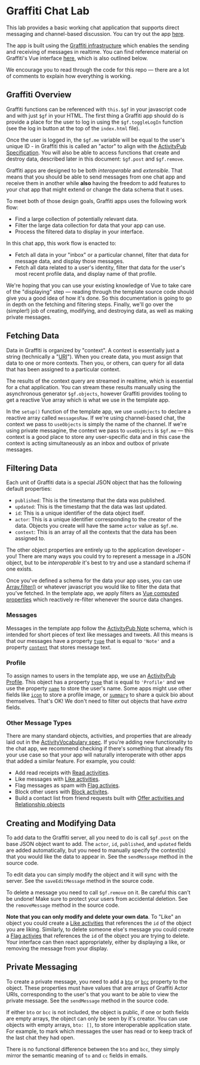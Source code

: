 # Graffiti Chat Lab

This lab provides a basic working chat application that supports direct messaging and channel-based discussion.
You can try out the app [here](https://graffiti.garden/chat-lab/).

The app is built using the [Graffiti infrastructure](https://graffiti.garden) which enables the sending and receiving of
messages in realtime.
You can find reference material on Graffiti's Vue interface [here](https://graffiti.garden/vue-plugin), which is also
outlined below.

We encourage you to read through the code for this repo — there are a lot of comments to explain how everything is
working.

## Graffiti Overview

Graffiti functions can be referenced with `this.$gf` in your javascript code and with just `$gf` in your HTML.
The first thing a Graffiti app should do is provide a place for the user to log in using the `$gf.toggleLogIn`
function (see the log in button at the top of the `index.html` file).

Once the user is logged in, the `$gf.me` variable will be equal to the user's unique ID -
in Graffiti this is called an "actor" to align with
the [ActivityPub Specification](https://www.w3.org/TR/activitypub/#actors).
You will also be able to access functions that create and destroy data, described later in this document: `$gf.post`
and `$gf.remove`.

Graffiti apps are designed to be both *interoperable* and *extensible*.
That means that you should be able to send messages from one chat app and receive them in another
while **also** having the freedom to add features to your chat app that might extend or change the data schema that it
uses.

To meet both of those design goals, Graffiti apps uses the following work flow:

- Find a large collection of potentially relevant data.
- Filter the large data collection for data that your app can use.
- Process the filtered data to display in your interface.

In this chat app, this work flow is enacted to:

- Fetch all data in your "inbox" or a particular channel, filter that data for message data, and display those messages.
- Fetch all data related to a user's identity, filter that data for the user's most recent profile data, and display
  name of that profile.

We're hoping that you can use your existing knowledge of Vue to take care of the "displaying" step —
reading through the template source code should give you a good idea of how it's done.
So this documentation is going to go in depth on the fetching and filtering steps.
Finally, we'll go over the (simpler!) job of creating, modifying, and destroying data, as well as making private
messages.

## Fetching Data

Data in Graffiti is organized by "context".
A context is essentially just a string (technically
a "[URI](https://en.wikipedia.org/wiki/Uniform_Resource_Identifier)").
When you create data, you must assign that data to one or more contexts.
Then you, or others, can query for all data that has been assigned to a particular context.

The results of the context query are streamed in realtime, which is essential for a chat application.
You can stream these results manually using the asynchronous generator `$gf.objects`,
however Graffiti provides tooling to get a reactive Vue array which is what we use in the template app.

In the `setup()` function of the template app, we use `useObjects` to declare a reactive array called `messagesRaw`.
If we're using channel-based chat, the context we pass to `useObjects` is simply the name of the channel.
If we're using private messagine, the context we pass to `useObjects` is `$gf.me` —
this context is a good place to store any user-specific data and in this case the context is acting simultaneously as an
inbox and outbox of private messages.

## Filtering Data

Each unit of Graffiti data is a special JSON object that has the following default properties:

- `published`: This is the timestamp that the data was published.
- `updated`: This is the timestamp that the data was last updated.
- `id`: This is a unique identifier of the data object itself.
- `actor`: This is a unique identifier corresponding to the creator of the data. Objects you create will have the
  same `actor` value as `$gf.me`.
- `context`: This is an array of all the contexts that the data has been assigned to.

The other object properties are entirely up to the application developer - you!
There are many ways you could try to represent a message in a JSON object,
but to be *interoperable* it's best to try and use a standard schema if one exists.

Once you've defined a schema for the data your app uses, you can use
[Array.filter()](https://developer.mozilla.org/en-US/docs/Web/JavaScript/Reference/Global_Objects/Array/filter)
or whatever javascript you would like to filter the data that you've fetched.
In the template app, we apply filters as
[Vue computed properties](https://vuejs.org/guide/essentials/computed.html)
which reactively re-filter whenever the source data changes.

### Messages

Messages in the template app follow the [ActivityPub Note](https://www.w3.org/TR/activitystreams-vocabulary/#dfn-note)
schema, which is intended for short pieces of text like messages and tweets.
All this means is that our messages have a property [`type`](https://www.w3.org/TR/activitystreams-vocabulary/#dfn-type)
that is equal to `'Note'` and a property [`content`](https://www.w3.org/TR/activitystreams-vocabulary/#dfn-content) that
stores message text.

### Profile

To assign names to users in the template app, we use
an [ActivityPub Profile](https://www.w3.org/TR/activitystreams-vocabulary/#dfn-note).
This object has a property [`type`](https://www.w3.org/TR/activitystreams-vocabulary/#dfn-type) that is equal
to `'Profile'` and we use the property [`name`](https://www.w3.org/TR/activitystreams-vocabulary/#dfn-name) to store the
user's name.
Some apps might use other fields like [`icon`](https://www.w3.org/TR/activitystreams-vocabulary/#dfn-icon) to store a
profile image,
or [`summary`](https://www.w3.org/TR/activitystreams-vocabulary/#dfn-summary) to share a quick bio about themselves.
That's OK! We don't need to filter out objects that have *extra* fields.

### Other Message Types

There are many standard objects, activities, and properties that are already laid out in
the [ActivityVocabulary spec](https://www.w3.org/TR/activitystreams-vocabulary).
If you're adding new functionality to the chat app, we recommend checking if there's something that already fits your
use case so that your app will naturally interoperate with other apps that added a similar feature. For example, you
could:

- Add read receipts with [Read activities](https://www.w3.org/TR/activitystreams-vocabulary/#dfn-read).
- Like messages with [Like activities](https://www.w3.org/TR/activitystreams-vocabulary/#dfn-like).
- Flag messages as spam with [Flag activies](https://www.w3.org/TR/activitystreams-vocabulary/#dfn-flag).
- Block other users with [Block activites](https://www.w3.org/TR/activitystreams-vocabulary/#dfn-block).
- Build a contact list from friend requests built
  with [Offer activities and Relationship objects](https://www.w3.org/TR/activitystreams-vocabulary/#h-modeling-friend-requests)

## Creating and Modifying Data

To add data to the Graffiti server, all you need to do is call `$gf.post` on the base JSON object want to add.
The `actor`, `id`, `published`, and `updated` fields are added automatically, but you need to manually specify the
context(s) that you would like the data to appear in. See the `sendMessage` method in the source code.

To edit data you can simply modify the object and it will sync with the server.
See the `saveEditMessage` method in the source code.

To delete a message you need to call `$gf.remove` on it. Be careful this can't be undone! Make sure to protect your
users from accidental deletion.
See the `removeMessage` method in the source code.

**Note that you can only modify and delete your own data**. To "Like" an object you could create
a [Like activities](https://www.w3.org/TR/activitystreams-vocabulary/#dfn-like) that references the `id` of the object
you are liking. Similarly, to delete someone else's message you could create
a [Flag activies](https://www.w3.org/TR/activitystreams-vocabulary/#dfn-flag) that references the `id` of the object you
are trying to delete. Your interface can then react appropriately, either by displaying a like, or removing the message
from your display.

## Private Messaging

To create a private message, you need to add a [`bto`](https://www.w3.org/TR/activitystreams-vocabulary/#dfn-bto)
or [`bcc`](https://www.w3.org/TR/activitystreams-vocabulary/#dfn-bcc) property to the object.
These properties must have values that are arrays of Graffiti Actor URIs, corresponding to the user's that you want to
be able to view the private message.
See the `sendMessage` method in the source code.

If either `bto` or `bcc` is not included, the object is public, if one or both fields are empty arrays, the object can
only be seen by it's creator.
You can use objects with empty arrays, `bto: []`, to store interoperable application state. For example, to mark which
messages the user has read or to keep track of the last chat they had open.

There is no functional difference between the `bto` and `bcc`, they simply mirror the semantic meaning of `to` and `cc`
fields in emails.
